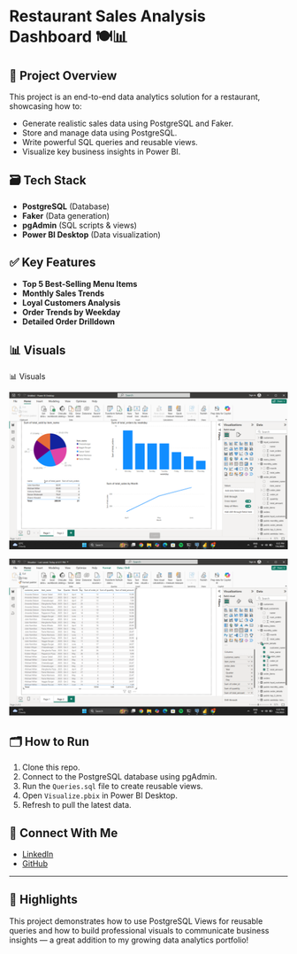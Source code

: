# Restaurant Sales Analysis Dashboard 🍽️📊

## 📌 Project Overview
This project is an end-to-end data analytics solution for a restaurant, showcasing how to:
- Generate realistic sales data using PostgreSQL and Faker.
- Store and manage data using PostgreSQL.
- Write powerful SQL queries and reusable views.
- Visualize key business insights in Power BI.

## 🗃️ Tech Stack
- **PostgreSQL** (Database)
- **Faker** (Data generation)
- **pgAdmin** (SQL scripts & views)
- **Power BI Desktop** (Data visualization)

## ✅ Key Features
- **Top 5 Best-Selling Menu Items**
- **Monthly Sales Trends**
- **Loyal Customers Analysis**
- **Order Trends by Weekday**
- **Detailed Order Drilldown**

## 📊 Visuals
📊 Visuals

![Dashboard](https://github.com/chinmay6378/restaurant-sales-analysis/blob/main/Screenshots/Screenshot%20(254).png)

![All Data](https://github.com/chinmay6378/restaurant-sales-analysis/blob/main/Screenshots/Screenshot%20(255).png)


## 🗂️ How to Run
1. Clone this repo.
2. Connect to the PostgreSQL database using pgAdmin.
3. Run the `Queries.sql` file to create reusable views.
4. Open `Visualize.pbix` in Power BI Desktop.
5. Refresh to pull the latest data.

## 🤝 Connect With Me
- [LinkedIn](https://www.linkedin.com/in/chinmay-pol-a934362b1/) <!-- Replace with your profile -->
- [GitHub](https://github.com/chinmay6378)

---

## 🚀 Highlights
This project demonstrates how to use PostgreSQL Views for reusable queries and how to build professional visuals to communicate business insights — a great addition to my growing data analytics portfolio!
